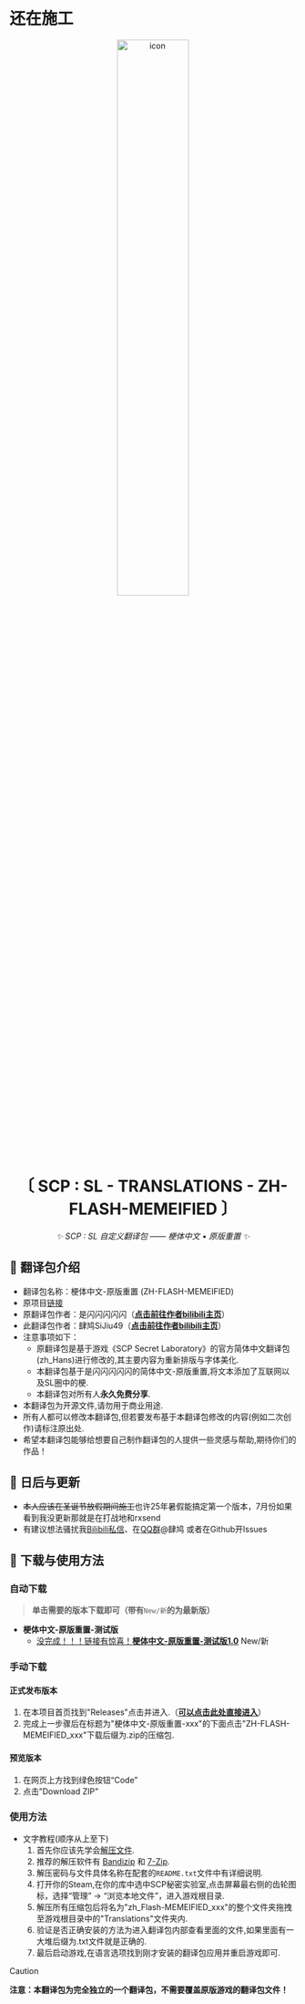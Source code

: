 # 还在施工

<p align=center>

  <img style="width: 50%; height: auto;" alt="icon" src="./PNG/ZH_FLASH-MEMEIFIED_Logo.png" />

</p>

<div align="center">

# 〔 SCP : SL - TRANSLATIONS - ZH-FLASH-MEMEIFIED 〕

_✨ SCP : SL 自定义翻译包 —— 梗体中文 • 原版重置 ✨_

</div>

## 📝 翻译包介绍

- 翻译包名称：梗体中文-原版重置 (ZH-FLASH-MEMEIFIED)
- 原项目[链接](https://github.com/ShanFlash/SCP-SL_zh_Flash)
- 原翻译包作者：是闪闪闪闪闪（**[点击前往作者bilibili主页](https://space.bilibili.com/545576624)**）
- 此翻译包作者：肆鸠SiJiu49（**[点击前往作者bilibili主页](https://space.bilibili.com/443950222)**）
- 注意事项如下：
  - 原翻译包是基于游戏《SCP Secret Laboratory》的官方简体中文翻译包(zh_Hans)进行修改的,其主要内容为重新排版与字体美化.
  - 本翻译包基于是闪闪闪闪闪的简体中文-原版重置,将文本添加了互联网以及SL圈中的梗.
  - 本翻译包对所有人**永久免费分享**.
- 本翻译包为开源文件,请勿用于商业用途.
- 所有人都可以修改本翻译包,但若要发布基于本翻译包修改的内容(例如二次创作)请标注原出处.
- 希望本翻译包能够给想要自己制作翻译包的人提供一些灵感与帮助,期待你们的作品！

## 📅 日后与更新

- ~~本人应该在圣诞节放假期间施工~~也许25年暑假能搞定第一个版本，7月份如果看到我没更新那就是在打战地和rxsend
- 有建议想法骚扰我[Bilibili私信](https://message.bilibili.com/#/whisper/unfollow/mid443950222)、在[QQ群](https://qm.qq.com/q/WidrCektW2)@肆鸠 或者在Github开Issues

## 📖 下载与使用方法

### 自动下载
>
> **单击需要的版本下载即可（带有**`New/新`**的为最新版）**

- **梗体中文-原版重置-测试版**
  - [没完成！！！链接有惊喜！**梗体中文-原版重置-测试版1.0**](https://www.bilibili.com/video/BV1GJ411x7h7/) New/新

>>>>>>>
### 手动下载

#### 正式发布版本

1. 在本项目首页找到"Releases"点击并进入.（**[可以点击此处直接进入](https://github.com/Si-Jiu/SCPSL-ZH-MEMEIFIED/releases)**）
2. 完成上一步骤后在标题为"梗体中文-原版重置-xxx"的下面点击"ZH-FLASH-MEMEIFIED_xxx"下载后缀为.zip的压缩包.

#### 预览版本

1. 在网页上方找到绿色按钮“Code”
2. 点击”Download ZIP”

### 使用方法

- 文字教程(顺序从上至下)
  1. 首先你应该先学会[解压文件](https://www.bilibili.com/video/BV1xZ4y1v7pU).
  2. 推荐的解压软件有 [Bandizip](https://www.bandisoft.com/bandizip/) 和 [7-Zip](https://7-zip.org/).
  3. 解压密码与文件具体名称在配套的`README.txt`文件中有详细说明.
  4. 打开你的Steam,在你的库中选中SCP秘密实验室,点击屏幕最右侧的齿轮图标，选择“管理” -> “浏览本地文件”，进入游戏根目录.
  5. 解压所有压缩包后将名为"zh_Flash-MEMEIFIED_xxx"的整个文件夹拖拽至游戏根目录中的"Translations"文件夹内.
  6. 验证是否正确安装的方法为进入翻译包内部查看里面的文件,如果里面有一大堆后缀为.txt文件就是正确的.
  7. 最后启动游戏,在语言选项找到刚才安装的翻译包应用并重启游戏即可.

> [!CAUTION]
> **注意：本翻译包为完全独立的一个翻译包，不需要覆盖原版游戏的翻译包文件！**

